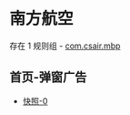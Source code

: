 # 南方航空

存在 1 规则组 - [com.csair.mbp](/src/apps/com.csair.mbp.ts)

## 首页-弹窗广告

- [快照-0](https://i.gkd.li/import/13197497)
